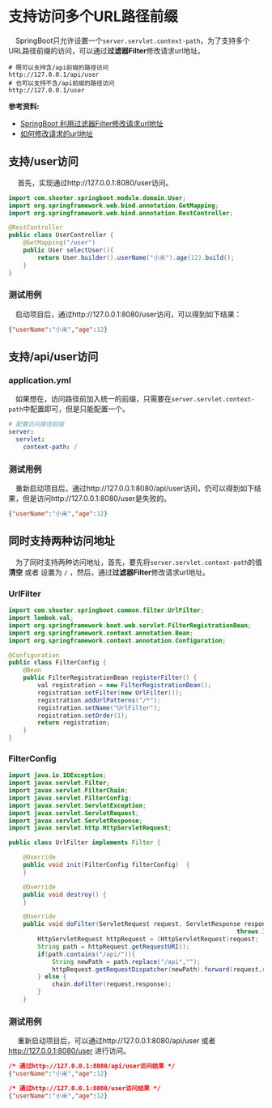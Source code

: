 # 支持访问多个URL路径前缀

​	　SpringBoot只允许设置一个`server.servlet.context-path`，为了支持多个URL路径前缀的访问，可以通过**过滤器Filter**修改请求url地址。

```shell
# 既可以支持含/api前缀的路径访问
http://127.0.0.1/api/user
# 也可以支持不含/api前缀的路径访问
http://127.0.0.1/user
```

**参考资料:**

- [SpringBoot 利用过滤器Filter修改请求url地址](https://www.cnblogs.com/hongdada/p/9046376.html)
- [如何修改请求的url地址](https://blog.csdn.net/silver9886/article/details/87625511)



## 支持/user访问

​	　首先，实现通过http://127.0.0.1:8080/user访问。

```java
import com.shooter.springboot.module.domain.User;
import org.springframework.web.bind.annotation.GetMapping;
import org.springframework.web.bind.annotation.RestController;

@RestController
public class UserController {
    @GetMapping("/user")
    public User selectUser(){
        return User.builder().userName("小米").age(12).build();
    }
}
```

### 测试用例

​	　启动项目后，通过http://127.0.0.1:8080/user访问，可以得到如下结果：

```json
{"userName":"小米","age":12}
```



## 支持/api/user访问

### application.yml

​	　如果想在，访问路径前加入统一的前缀，只需要在`server.servlet.context-path`中配置即可，但是只能配置一个。

```yml
# 配置访问路径前缀
server:
  servlet:
    context-path: /
```



### 测试用例

​	　重新启动项目后，通过http://127.0.0.1:8080/api/user访问，仍可以得到如下结果，但是访问http://127.0.0.1:8080/user是失败的。

```json
{"userName":"小米","age":12}
```



## 同时支持两种访问地址

​	　为了同时支持两种访问地址，首先，要先将`server.servlet.context-path`的值 **清空** 或者 设置为  `/` ，然后，通过**过滤器Filter**修改请求url地址。

### UrlFilter

```java
import com.shooter.springboot.common.filter.UrlFilter;
import lombok.val;
import org.springframework.boot.web.servlet.FilterRegistrationBean;
import org.springframework.context.annotation.Bean;
import org.springframework.context.annotation.Configuration;

@Configuration
public class FilterConfig {
    @Bean
    public FilterRegistrationBean registerFilter() {
        val registration = new FilterRegistrationBean();
        registration.setFilter(new UrlFilter());
        registration.addUrlPatterns("/*");
        registration.setName("UrlFilter");
        registration.setOrder(1);
        return registration;
    }
}
```



### FilterConfig

```java
import java.io.IOException;
import javax.servlet.Filter;
import javax.servlet.FilterChain;
import javax.servlet.FilterConfig;
import javax.servlet.ServletException;
import javax.servlet.ServletRequest;
import javax.servlet.ServletResponse;
import javax.servlet.http.HttpServletRequest;

public class UrlFilter implements Filter {

    @Override
    public void init(FilterConfig filterConfig)  {
    }

    @Override
    public void destroy() {
    }

    @Override
    public void doFilter(ServletRequest request, ServletResponse response, FilterChain chain) 
                                                               throws IOException, ServletException {
        HttpServletRequest httpRequest = (HttpServletRequest)request;
        String path = httpRequest.getRequestURI();
        if(path.contains("/api/")){
            String newPath = path.replace("/api","");
            httpRequest.getRequestDispatcher(newPath).forward(request,response);
        } else {
            chain.doFilter(request,response);
        }
    }
```

### 测试用例

​	　重新启动项目后，可以通过http://127.0.0.1:8080/api/user 或者 http://127.0.0.1:8080/user 进行访问。

```json
/* 通过http://127.0.0.1:8080/api/user访问结果 */
{"userName":"小米","age":12}

/* 通过http://127.0.0.1:8080/user访问结果 */
{"userName":"小米","age":12}
```

